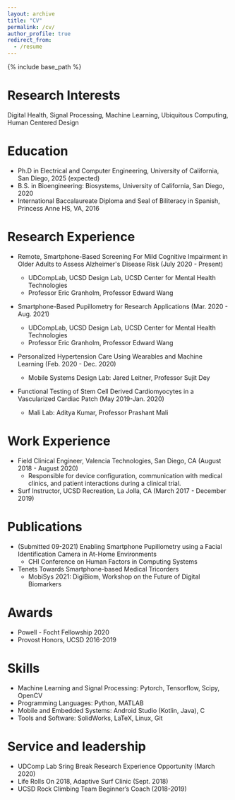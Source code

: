 ```yaml
---
layout: archive
title: "CV"
permalink: /cv/
author_profile: true
redirect_from:
  - /resume
---
```


{% include base_path %}

Research Interests
======
Digital Health, Signal Processing, Machine Learning, Ubiquitous Computing, Human Centered Design

Education
======
* Ph.D in Electrical and Computer Engineering, University of California, San Diego, 2025 (expected)
* B.S. in Bioengineering: Biosystems, University of California, San Diego, 2020
* International Baccalaureate Diploma and Seal of Biliteracy in Spanish, Princess Anne HS, VA, 2016

Research Experience
======
* Remote, Smartphone-Based Screening For Mild Cognitive Impairment in Older Adults to Assess      Alzheimer's Disease Risk (July 2020 - Present)
  * UDCompLab, UCSD Design Lab,  UCSD Center for Mental Health Technologies
  * Professor Eric Granholm, Professor Edward Wang

* Smartphone-Based Pupillometry for Research Applications (Mar. 2020 - Aug. 2021)
  * UDCompLab, UCSD Design Lab, UCSD Center for Mental Health Technologies
  * Professor Eric Granholm, Professor Edward Wang

* Personalized Hypertension Care Using Wearables and Machine Learning (Feb. 2020 - Dec. 2020)
  * Mobile Systems Design Lab: Jared Leitner, Professor Sujit Dey

* Functional Testing of Stem Cell Derived Cardiomyocytes in a Vascularized Cardiac Patch (May 2019-Jan. 2020)
  * Mali Lab: Aditya Kumar, Professor Prashant Mali

Work Experience
======
* Field Clinical Engineer, Valencia Technologies, San Diego, CA (August 2018 - August 2020)
  * Responsible for device configuration, communication with medical clinics, and patient interactions during a clinical trial.
* Surf Instructor, UCSD Recreation, La Jolla, CA (March 2017 - December 2019)

Publications
======
<!--   <ul>{% for post in site.publications %}
    {% include archive-single-cv.html %}
  {% endfor %}</ul> -->
* (Submitted 09-2021) Enabling Smartphone Pupillometry using a Facial Identification Camera in At-Home Environments
  * CHI Conference on Human Factors in Computing Systems
* Tenets Towards Smartphone-based Medical Tricorders
  * MobiSys 2021: DigiBiom, Workshop on the Future of Digital Biomarkers
  
Awards
======
* Powell - Focht Fellowship 2020
* Provost Honors, UCSD 2016-2019
  
Skills
======
* Machine Learning and Signal Processing: Pytorch, Tensorflow, Scipy, OpenCV
* Programming Languages: Python, MATLAB
* Mobile and Embedded Systems: Android Studio (Kotlin, Java), C
* Tools and Software: SolidWorks, LaTeX, Linux, Git

Service and leadership
======
* UDComp Lab Sring Break Research Experience Opportunity (March 2020)
* Life Rolls On 2018, Adaptive Surf Clinic (Sept. 2018)
* UCSD Rock Climbing Team Beginner’s Coach (2018-2019)


